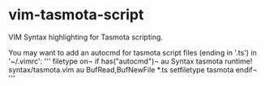 # vim-tasmota-script
VIM Syntax highlighting for Tasmota scripting.

You may want to add an autocmd for tasmota script files (ending in '.ts') in '~/.vimrc':
'''
filetype on¬
if has("autocmd")¬
  au Syntax tasmota     runtime! syntax/tasmota.vim
  au BufRead,BufNewFile *.ts setfiletype tasmota
endif¬
'''
